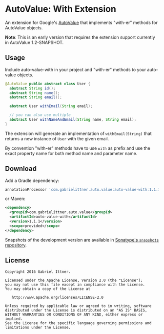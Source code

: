 # AutoValue: With Extension

An extension for Google's [AutoValue][auto] that implements "with-er" methods for AutoValue objects.

**Note**: This is an early version that requires the extension support currently in AutoValue 1.2-SNAPSHOT.

## Usage

Include auto-value-with in your project and "with-er" methods to your auto-value objects.

```java
@AutoValue public abstract class User {
  abstract String id();
  abstract String name();
  abstract String email();

  abstract User withEmail(String email);

  // you can also use multiple
  abstract User withNameAndEmail(String name, String email);
}
```

The extension will generate an implementation of `withEmail(String)` that returns a new instance of `User` with the given email.


By convention "with-er" methods have to use `with` as prefix and use the exact property name for both method name and parameter name.



## Download

Add a Gradle dependency:

```groovy
annotationProcessor 'com.gabrielittner.auto.value:auto-value-with:1.1.1'
```

or Maven:
```xml
<dependency>
  <groupId>com.gabrielittner.auto.value</groupId>
  <artifactId>auto-value-with</artifactId>
  <version>1.1.1</version>
  <scope>provided</scope>
</dependency>
```

Snapshots of the development version are available in [Sonatype's `snapshots` repository][snap].

## License


```
Copyright 2016 Gabriel Ittner.

Licensed under the Apache License, Version 2.0 (the "License");
you may not use this file except in compliance with the License.
You may obtain a copy of the License at

   http://www.apache.org/licenses/LICENSE-2.0

Unless required by applicable law or agreed to in writing, software
distributed under the License is distributed on an "AS IS" BASIS,
WITHOUT WARRANTIES OR CONDITIONS OF ANY KIND, either express or implied.
See the License for the specific language governing permissions and
limitations under the License.
```



 [auto]: https://github.com/google/auto
 [snap]: https://oss.sonatype.org/content/repositories/snapshots/

